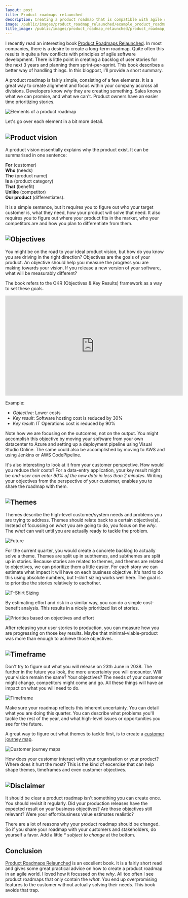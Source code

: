 ```yaml
---
layout: post
title: Product roadmaps relaunched
description: Creating a product roadmap that is compatible with agile software development.
image: /public/images/product_roadmap_relaunched/example_product_roadmap.png
title_image: /public/images/product_roadmap_relaunched/product_roadmap_title.png
---
```


I recently read an interesting book [Product Roadmaps Relaunched](https://www.amazon.com/Product-Roadmaps-Relaunched-Direction-Uncertainty/dp/149197172X). In most companies, there is a desire to create a long-term roadmap. Quite often this results in quite a few conflicts with principles of agile software development. There is little point in creating a backlog of user stories for the next 3 years and planning them sprint-per-sprint. This book describes a better way of handling things. In this blogpost, I'll provide a short summary.

A product roadmap is fairly simple, consisting of a few elements. It is a great way to create alignment and focus within your company accross all divisions. Developers know _why_ they are creating something. Sales knows what we can promise, and what we can't. Product owners have an easier time prioritizing stories.

![Elements of a product roadmap](/public/images/product_roadmap_relaunched/example_product_roadmap.png)

Let's go over each element in a bit more detail.

## ![Product vision](/public/images/product_roadmap_relaunched/product_vision_title.png)

A product vision essentially explains why the product exist. It can be summarised in one sentence:

<b>For</b> (customer)<br>
<b>Who</b> (needs)<br>
<b>The</b> (product name)<br>
<b>Is a</b> (product category)<br>
<b>That</b> (benefit)<br>
<b>Unlike</b> (competitor)<br>
<b>Our product</b> (differentiates).<br>

It is a simple sentence, but it requires you to figure out who your target customer is, what they need, how your product will solve that need. It also requires you to figure out where your product fits in the market, who your competitors are and how you plan to differentiate from them.

## ![Objectives](/public/images/product_roadmap_relaunched/objectives_title.png)

You might be on the road to your ideal product vision, but how do you know you are driving in the right direction? Objectives are the goals of your product. An objective should help you measure the progress you are making towards your vision. If you release a new version of your software, what will be measurably different?

The book refers to the OKR (Objectives & Key Results) framework as a way to set these goals.

<iframe width="560" height="315" src="https://www.youtube-nocookie.com/embed/mJB83EZtAjc?rel=0" frameborder="0" allow="autoplay; encrypted-media" allowfullscreen></iframe>

Example:
* _Objective_: Lower costs
* _Key result_: Software hosting cost is reduced by 30%
* _Key result_: IT Operations cost is reduced by 90%

Note how we are focusing on the outcomes, not on the output. You might accomplish this objective by moving your software from your own datacenter to Azure and setting up a deployment pipeline using Visual Studio Online. The same could also be accomplished by moving to AWS and using Jenkins or AWS CodePipeline.

It's also interesting to look at it from your customer perspective. How would you reduce _their_ costs? For a data-entry application, your key result might be _end-user can enter 90% of the new data in less than 2 minutes_. Writing your objectives from the perspective of your customer,  enables you to share the roadmap with them.

## ![Themes](/public/images/product_roadmap_relaunched/themes_title.png)

Themes describe the high-level customer/system needs and problems you are trying to address. Themes should relate back to a certain objective(s). Instead of focussing on *what* you are going to do, you focus on the *why*. The *what* can wait until you are actually ready to tackle the problem.

![Future](/public/images/product_roadmap_relaunched/future_less_detailed.png)

For the current quarter, you would create a concrete backlog to actually solve a theme. Themes are split up in subthemes, and subthemes are split up in stories. Because stories are related to themes, and themes are related to objectives, we can prioritize them a little easier. For each story we can estimate what impact it will have on each business objective. It's hard to do this using absolute numbers, but t-shirt sizing works well here. The goal is to prioritise the stories relatively to eachother.

![T-Shirt Sizing](/public/images/product_roadmap_relaunched/tshirt_sizing.png)

By estimating effort and risk in a similar way, you can do a simple cost-benefit analysis. This results in a nicely prioritized list of stories.

![Priorities based on objectives and effort](/public/images/product_roadmap_relaunched/priorities_based_on_objectives_and_effort.png)

After releasing your user stories to production, you can measure how you are progressing on those key results. Maybe that minimal-viable-product was more than enough to achieve those objectives.

## ![Timeframe](/public/images/product_roadmap_relaunched/timeframe_title.png)

Don't try to figure out what you will release on 23th June in 2038. The further in the future you look, the more uncertainty you will encounter. Will your vision remain the same? Your objectives? The needs of your customer might change, competitors might come and go. All these things will have an impact on what you will need to do.

![Timeframe](/public/images/product_roadmap_relaunched/timeframes.png)

Make sure your roadmap reflects this inherent uncertainty. You can detail what you are doing this quarter. You can describe what problems you'll tackle the rest of the year, and what high-level issues or opportunities you see for the future.

A great way to figure out what themes to tackle first, is to create a [customer journey map](https://uxmastery.com/how-to-create-a-customer-journey-map/). 

![Customer journey maps](/public/images/product_roadmap_relaunched/customer_journey.png)

How does your customer interact with your organisation or your product? Where does it hurt the most? This is the kind of excercise that can help shape themes, timeframes and even customer objectives. 

## ![Disclaimer](/public/images/product_roadmap_relaunched/disclaimer_title.png)

It should be clear a product roadmap isn't something you can create once. You should revisit it regularly. Did your production releases have the expected result on your business objectives? Are those objectives still relevant? Were your effort/business value estimates realistic?

There are a lot of reasons why your product roadmap should be changed. So if you share your roadmap with your customers and stakeholders, do yourself a favor. Add a little _* subject to change_ at the bottom.

## Conclusion

[Product Roadmaps Relaunched](https://www.amazon.com/Product-Roadmaps-Relaunched-Direction-Uncertainty/dp/149197172X) is an excellent book. It is a fairly short read and gives some great practical advice on how to create a product roadmap in an agile world. I loved how it focussed on the _why_. All too often I see product roadmaps that only contain the _what_. You end up overpromising features to the customer without actually solving their needs. This book avoids that trap.